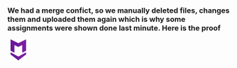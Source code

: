 ### We had a merge confict, so we manually deleted files, changes them and uploaded them again which is why some assignments were shown done last minute. Here is the proof
![alt text](https://github.com/adam-p/markdown-here/raw/master/src/common/images/icon48.png "Logo Title Text 1")
